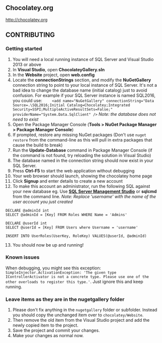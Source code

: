 ## Chocolatey.org

http://chocolatey.org

## CONTRIBUTING

### Getting started
 1. You will need a local running instance of SQL Server and Visual Studio 2013 or above
 1. In **Visual Studio**, open **ChocolateyGallery.sln**
 1. In the **Website** project, open **web.config**
 1. Locate the **connectionStrings** section, and modify the **NuGetGallery** connection string to point to your local instance of SQL Server. It's not a bad idea to change the database name (initial catalog) just to avoid confusion. For example if your SQL Server instance is named SQL2016, you could use:
`    <add name="NuGetGallery" connectionString="Data Source=.\SQL2016;Initial Catalog=Chocolatey;Integrated Security=SSPI;MultipleActiveResultSets=False;" providerName="System.Data.SqlClient" />`
*Note: the database does not need to exist*
 1. Open the Package Manager Console (**Tools > NuGet Package Manager > Package Manager Console**)
 1. If prompted, restore any missing NuGet packages (Don't use `nuget restore` from the command-line as this will pull in extra packages that cause the build to break)
 1. Run the **Update-Database** command in Package Manager Console (if the command is not found, try reloading the solution in Visual Studio)
 1. The database named in the connection string should now exist in your SQL Server.
 1. Press **Ctrl-F5** to start the web application without debugging
 1. Your web browser should launch, showing the chocolatey home page
 1. Click **Signup** and enter details to create a new account
 1. To make this account an administrator, run the following SQL against your new database eg. Use [**SQL Server Management Studio**](https://chocolatey.org/packages/sql-server-management-studio) or **sqlcmd** from the command line.
*Note: Replace 'username' with the name of the user account you just created*
```
DECLARE @adminId int
SELECT @adminId = [Key] FROM Roles WHERE Name = 'Admins'

DECLARE @userId int
SELECT @userId = [Key] FROM Users where Username = 'username'

INSERT INTO UserRoles(UserKey, RoleKey) VALUES(@userId, @adminId)
```
 13. You should now be up and running!

### Known issues

When debugging, you might see this exception: `SimpleInjector.ActivationException: 'The given type IControllerActivator is not a concrete type. Please use one of the other overloads to register this type.'`. 
Just ignore this and keep running.

### Leave items as they are in the nugetgallery folder

 1. Please don't fix anything in the `nugetgallery` folder or subfolder. Instead you should copy the unchanged item over to `chocolatey/Website`.
 1. Then remove the old item from the Visual Studio project and add the newly copied item to the project.
 1. Save the project and commit your changes.
 1. Make your changes as normal now.
